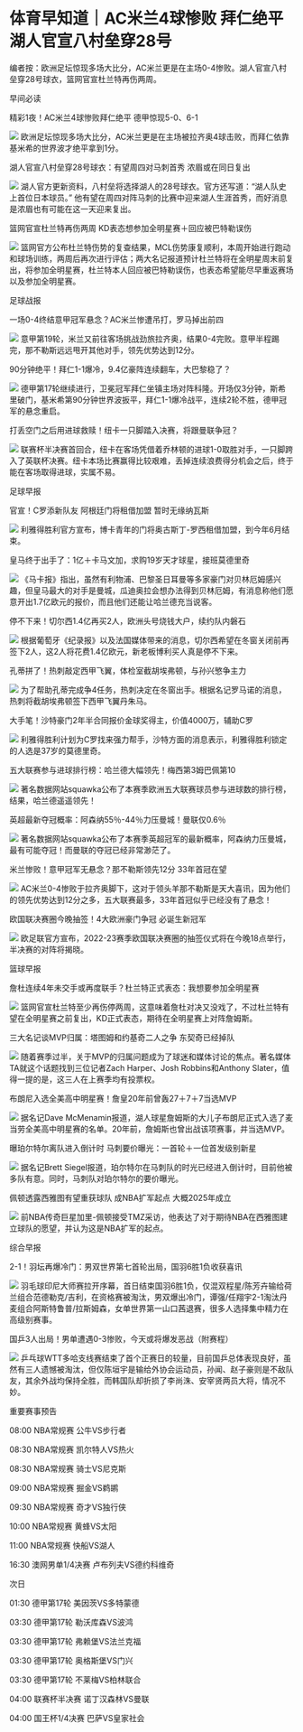 # 体育早知道｜AC米兰4球惨败 拜仁绝平 湖人官宣八村垒穿28号

编者按：欧洲足坛惊现多场大比分，AC米兰更是在主场0-4惨败。湖人官宣八村垒穿28号球衣，篮网官宣杜兰特再伤两周。

早间必读

精彩1夜！AC米兰4球惨败拜仁绝平 德甲惊现5-0、6-1

![](https://inews.gtimg.com/newsapp_bt/0/15626156093/1000)
欧洲足坛惊现多场大比分，AC米兰更是在主场被拉齐奥4球击败，而拜仁依靠基米希的世界波才绝平拿到1分。

湖人官宣八村垒穿28号球衣：有望周四对马刺首秀 浓眉或在同日复出

![](https://inews.gtimg.com/news_bt/O2euEr2IpYmBujNU6NQ8XQ80u_DqyIc7HFv6uf_VtFH0oAA/1000)
湖人官方更新资料，八村垒将选择湖人的28号球衣。官方还写道：“湖人队史上首位日本球员。”
他有望在周四对阵马刺的比赛中迎来湖人生涯首秀，而好消息是浓眉也有可能在这一天迎来复出。

篮网官宣杜兰特再伤两周 KD表态想参加全明星赛＋回应被巴特勒误伤

![](https://inews.gtimg.com/news_bt/OyM0Z3RbLG69TMoAcdZ0UIvC0hIUzTs_mn_RySgCRCRscAA/1000)
篮网官方公布杜兰特伤势的复查结果，MCL伤势康复顺利，本周开始进行跑动和球场训练，两周后再次进行评估；两大名记报道预计杜兰特将在全明星周末前复出，将参加全明星赛，杜兰特本人回应被巴特勒误伤，也表态希望能尽早重返赛场以及参加全明星赛。

足球战报

一场0-4终结意甲冠军悬念？AC米兰惨遭吊打，罗马掉出前四

![](https://inews.gtimg.com/news_bt/Od2-Ia94T9iCStRGHCEPeatdBNL7hZAlP28qN7bbN17v0AA/1000)
意甲第19轮，米兰又前往客场挑战劲旅拉齐奥，结果0-4完败。意甲半程踢完，那不勒斯远远甩开其他对手，领先优势达到12分。

90分钟绝平！拜仁1-1爆冷，9.4亿豪阵连续翻车，大巴黎稳了？

![](https://inews.gtimg.com/news_bt/OaKQYzVqMojEpwv2yrpZXAVeagx8Adxc-6HmUU_d-7UyEAA/1000)
德甲第17轮继续进行，卫冕冠军拜仁坐镇主场对阵科隆。开场仅3分钟，斯希里破门，基米希第90分钟世界波扳平，拜仁1-1爆冷战平，连续2轮不胜，德甲冠军的悬念重启。

打丢空门之后用进球救赎！纽卡一只脚踏入决赛，将跟曼联争冠？

![](https://inews.gtimg.com/news_bt/O_gH7hgXdXXUaBvAmmI5dVz2SpiQ89cESEdE9FwJZ_LIEAA/1000)
联赛杯半决赛首回合，纽卡在客场凭借着乔林顿的进球1-0取胜对手，一只脚跨入了英联杯决赛。纽卡本场比赛赢得比较艰难，丢掉连续浪费得分机会之后，终于能在客场取得进球，实属不易。

足球早报

官宣！C罗添新队友 阿根廷门将租借加盟 暂时无缘纳瓦斯

![](https://inews.gtimg.com/news_bt/OLsBvzsv5I7etxv1i_UMaKvylU2j7iEXdGteGSGP2PmBAAA/1000)
利雅得胜利官方宣布，博卡青年的门将奥古斯丁-罗西租借加盟，到今年6月结束。

皇马终于出手了：1亿＋卡马文加，求购19岁天才球星，接班莫德里奇

![](https://inews.gtimg.com/news_bt/O_AlpDXmxCcDlHfwXUdZHBtCUojZN9Kf2_lV1rHcnQ_xYAA/1000)
《马卡报》指出，虽然有利物浦、巴黎圣日耳曼等多家豪门对贝林厄姆感兴趣，但皇马最大的对手是曼城，瓜迪奥拉会想办法得到贝林厄姆，有消息称他们愿意开出1.7亿欧元的报价，而且他们还能让哈兰德充当说客。

停不下来！切尔西1.4亿再买2人，欧洲头号烧钱大户，续约队内磐石

![](https://inews.gtimg.com/news_bt/OlgGwOdBHwb9rd7bkIkG3AhQ9pcDb2NfWtXcDOuF6PEXgAA/1000)
根据葡萄牙《纪录报》以及法国媒体带来的消息，切尔西希望在冬窗关闭前再签下2人，这2人将花费1.4亿欧元，新老板博利买人真是停不下来。

孔蒂拼了！热刺敲定西甲飞翼，体检室截胡埃弗顿，与孙兴慜争主力

![](https://inews.gtimg.com/news_bt/Ok-KgJhfkxAT6Vjtsa2IcU0nAFsweAQXeaEXslUpi4A0IAA/1000)
为了帮助孔蒂完成争4任务，热刺决定在冬窗出手。根据名记罗马诺的消息，热刺将截胡埃弗顿签下西甲飞翼丹朱马。

大手笔！沙特豪门2年半合同报价金球奖得主，价值4000万，辅助C罗

![](https://inews.gtimg.com/news_bt/Oq5f-ugBhtkDOP920l6AFs8avptuP8kITQOj-NakEmPMUAA/1000)
利雅得胜利计划为C罗找来强力帮手，沙特方面的消息表示，利雅得胜利锁定的人选是37岁的莫德里奇。

五大联赛参与进球排行榜：哈兰德大幅领先！梅西第3姆巴佩第10

![](https://inews.gtimg.com/newsapp_bt/0/15626179064/1000)
著名数据网站squawka公布了本赛季欧洲五大联赛球员参与进球数的排行榜，结果，哈兰德遥遥领先！

英超最新夺冠概率：阿森纳55％-44％力压曼城！曼联仅0.6％

![](https://inews.gtimg.com/newsapp_bt/0/15626173427/1000)
著名数据网站squawka公布了本赛季英超冠军的最新概率，阿森纳力压曼城，最有可能夺冠！而曼联的夺冠已经非常渺茫了。

米兰惨败！意甲冠军无悬念？那不勒斯领先12分 33年首冠在望

![](https://inews.gtimg.com/newsapp_bt/0/15626163504/1000)
AC米兰0-4惨败于拉齐奥脚下，这对于领头羊那不勒斯是天大喜讯，因为他们的领先优势达到12分之多，五大联赛最多，33年首冠似乎已经没有了悬念！

欧国联决赛圈今晚抽签！4大欧洲豪门争冠 必诞生新冠军

![](https://inews.gtimg.com/news_bt/OlDdDrUNFXWpa1QUD2WYzXIdsrKH-nRbMhbZF-m7XoctkAA/1000)
欧足联官方宣布，2022-23赛季欧国联决赛圈的抽签仪式将在今晚18点举行，半决赛的对阵将揭晓。

篮球早报

詹杜连续4年未交手或再度联手？杜兰特正式表态：我想要参加全明星赛

![](https://inews.gtimg.com/news_bt/OMhh9U_1c255pwTLRs7fWXvIFcJRBgW5SiQqmHeI9IexAAA/1000)
篮网官宣杜兰特至少再伤停两周，这意味着詹杜对决又没戏了，不过杜兰特有望在全明星赛之前复出，KD正式表态，期待在全明星赛上对阵詹姆斯。

三大名记谈MVP归属：塔图姆和约基奇二人之争 东契奇已经掉队

![](https://inews.gtimg.com/news_bt/OtUs8kFbmd4J6XdvMmdyk4JzGPbKjU2k_kDLELCh5awfcAA/1000)
随着赛季过半，关于MVP的归属问题成为了球迷和媒体讨论的焦点。著名媒体TA就这个话题找到三位记者Zach Harper、Josh
Robbins和Anthony Slater，值得一提的是，这三人在上赛季均有投票权。

布朗尼入选全美高中明星赛！詹皇20年前曾轰27＋7＋7当选MVP

![](https://inews.gtimg.com/news_bt/OkvEbPtMf_0o4bHUykbY3-TksXLEiOhcszHg6Zc1qgcn4AA/1000)
据名记Dave McMenamin报道，湖人球星詹姆斯的大儿子布朗尼正式入选了麦当劳全美高中明星赛的名单。20年前，詹姆斯也曾出战该项赛事，并当选MVP。

曝珀尔特尔离队进入倒计时 马刺要价曝光：一首轮＋一位首发级别新星

![](https://inews.gtimg.com/news_bt/OD03eAniiNENXOrNoXoTMfToQVDB1WhTzadQUsCNmrsHsAA/1000)
据名记Brett Siegel报道，珀尔特尔在马刺队的时光已经进入倒计时，目前他被多队有意。同时，马刺队对珀尔特尔的要价曝光。

佩顿透露西雅图有望重获球队 成NBA扩军起点 大概2025年成立

![](https://inews.gtimg.com/news_bt/OVAOg79aHAxRQ5QM22pJstvVphw65lD4_0_v7Rkscew-MAA/1000)
前NBA传奇巨星加里-佩顿接受TMZ采访，他表达了对于期待NBA在西雅图建立球队的愿望，并认为这是NBA扩军的起点。

综合早报

2-1！羽坛再爆冷门：男双世界第七首轮出局，国羽6胜1负收获喜讯

![](https://inews.gtimg.com/news_bt/Obg5kWNuLh6zrObIYzqjbusfvLFcXL6b0zFG2SRUjqaT8AA/1000)
羽毛球印尼大师赛拉开序幕，首日结束国羽6胜1负，仅混双程星/陈芳卉输给荷兰组合范德勒克/吉利，在资格赛被淘汰，男双爆出冷门，谭强/任翔宇2-1淘汰丹麦组合阿斯特鲁普/拉斯姆森，女单世界第一山口茜退赛，很多人选择集中精力在高级别赛事。

国乒3人出局！男单遭遇0-3惨败，今天或将爆发恶战（附赛程）

![](https://inews.gtimg.com/news_bt/O3P4d4pk6JvXj-iNJHnP5pQIzbG-MEIGySKOqUANN3p9EAA/1000)
乒乓球WTT多哈支线赛结束了首个正赛日的较量，目前国乒总体表现良好，虽然有三人遗憾被淘汰，但仅陈垣宇是输给外协会运动员，孙闻、赵子豪则是不敌队友，其余外战均保持全胜，而韩国队却折损了李尚洙、安宰贤两员大将，情况不妙。

重要赛事预告

08:00 NBA常规赛 公牛VS步行者

08:30 NBA常规赛 凯尔特人VS热火

08:30 NBA常规赛 骑士VS尼克斯

09:00 NBA常规赛 掘金VS鹈鹕

09:30 NBA常规赛 奇才VS独行侠

10:00 NBA常规赛 黄蜂VS太阳

11:00 NBA常规赛 快船VS湖人

16:30 澳网男单1/4决赛 卢布列夫VS德约科维奇

次日

01:30 德甲第17轮 美因茨VS多特蒙德

03:30 德甲第17轮 勒沃库森VS波鸿

03:30 德甲第17轮 弗赖堡VS法兰克福

03:30 德甲第17轮 奥格斯堡VS门兴

03:30 德甲第17轮 不莱梅VS柏林联合

04:00 联赛杯半决赛 诺丁汉森林VS曼联

04:00 国王杯1/4决赛 巴萨VS皇家社会

